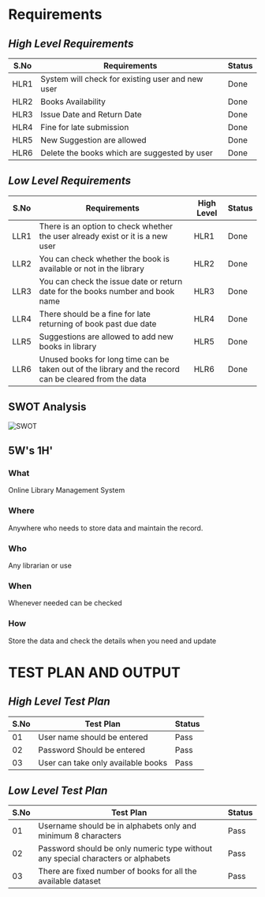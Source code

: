 # Requirements

## *High Level Requirements*

|S.No| Requirements| Status|
|----|-------------|-------|
|HLR1|System will check for existing user and new user|Done|
|HLR2|Books Availability|Done|
|HLR3|Issue Date and Return Date|Done|
|HLR4|Fine for late submission|Done|
|HLR5|New Suggestion are allowed|Done|
|HLR6|Delete the books which are suggested by user|Done|

## *Low Level Requirements*

|S.No| Requirements|High Level | Status|
|----|-------------|-----------|-------|
|LLR1|There is an option to check whether the user already exist or it is a new user|HLR1|Done|
|LLR2|You can check whether the book is available or not in the library|HLR2|Done|
|LLR3|You can check the issue date or return date for the books number and book name|HLR3|Done|
|LLR4|There should be a fine for late returning of book past due date|HLR4|Done|
|LLR5|Suggestions are allowed to add new books in library|HLR5|Done|
|LLR6|Unused books for long time can be taken out of the library and the record can be cleared from the data|HLR6|Done|

## SWOT Analysis


![SWOT](https://user-images.githubusercontent.com/48876183/161203797-272ba4bd-7666-4851-bdbc-6a265dd87641.jpg)



## 5W's 1H'

### What
Online Library Management System

### Where
Anywhere who needs to store data and maintain the record.


### Who
Any librarian or use

### When
Whenever needed can be checked 

### How
Store the data and check the details when you need and update

# TEST PLAN AND OUTPUT

## *High Level Test Plan*

|S.No| Test Plan| Status|
|----|----------|-------|
|01|User name should be entered|Pass|
|02|Password Should be entered|Pass|
|03|User can take only available books|Pass|

## *Low Level Test Plan*

|S.No| Test Plan| Status|
|----|----------|-------|
|01|Username should be in alphabets only and minimum 8 characters|Pass|
|02|Password should be only numeric type without any special characters or alphabets|Pass|
|03|There are fixed number of books for all the available dataset|Pass|
